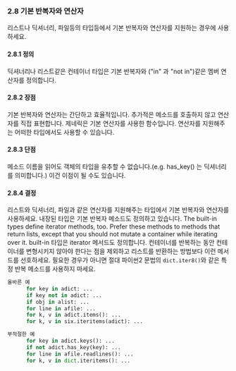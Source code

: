 <a id="s2.8-default-iterators-and-operators"></a>
<a id="default-iterators-and-operators"></a>

### 2.8 기본 반복자와 연산자

리스트나 딕셔너리, 파일등의 타입등에서 기본 반복자와 연산자를 지원하는 경우에 사용하세요.
<a id="s2.8.1-definition"></a>

#### 2.8.1 정의

딕셔너리나 리스트같은 컨테이너 타입은 기본 반복자와 ("in" 과 "not in")같은 멤버 연산자를 정의합니다.
<a id="s2.8.2-pros"></a>

#### 2.8.2 장점

기본 반복자와 연산자는 간단하고 효율적입니다. 추가적은 메소드를 호출하지 않고 연산자를 직접 표현합니다.
제네릭은 기본 연산자를 사용한 함수입니다. 연산자를 지원해주는 어떠한 타입에서도 사용할 수 있습니다. 
<a id="s2.8.3-cons"></a>

#### 2.8.3 단점

메소드 이름을 읽어도 객체의 타입을 유추할 수 없습니다.(e.g. has\_key() 는 딕셔너리를 의미합니다.)
이건 이점이 될 수도 있습니다.

<a id="s2.8.4-decision"></a>

#### 2.8.4 결정

리스트와 딕셔너리, 파일과 같은 연산자를 지원해주는 타입에서 기본 반복자와 연산자를 사용하세요.
내장된 타입은 기본 반복자 메소드도 정의하고 있습니다.
The built-in types define iterator methods, too. Prefer
these methods to methods that return lists, except that you should not mutate a
container while iterating over it.
built-in 타입은 iterator 메서드도 정의합니다. 컨테이너를 반복하는 동안 컨테이너를 변형시키지 않아야 한다는 점을 제외하고 리스트를 반환하는 방법보다 이런 메서드를 선호하세요.
필요한 경우가 아니면 절대 파이썬2 문법의 `dict.iter8()`와 같은 특정 반복 메소드를 사용하지 마세요.
```python
올바른 예
      for key in adict: ...
      if key not in adict: ...
      if obj in alist: ...
      for line in afile: ...
      for k, v in adict.items(): ...
      for k, v in six.iteritems(adict): ...
```

```python
부적절한 예
      for key in adict.keys(): ...
      if not adict.has_key(key): ...
      for line in afile.readlines(): ...
      for k, v in dict.iteritems(): ...
```
